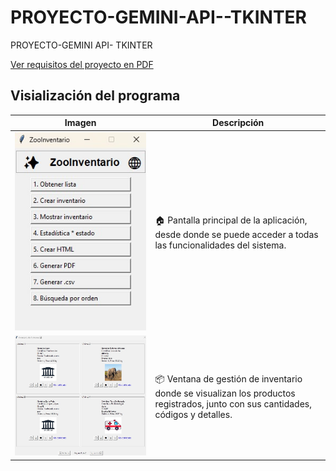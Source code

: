 # PROYECTO-GEMINI-API--TKINTER
PROYECTO-GEMINI API- TKINTER

[Ver requisitos del proyecto en PDF](https://github.com/FrennyMC/PROYECTO-GEMINI-API--TKINTER/blob/fa5fc57e57c21c4d5d90d5ed071fec3bcd6cda16/Proyecto_GeminaiAPI.pdf)

## Visialización del programa 

| Imagen | Descripción |
|--------|-------------|
| ![Logo](https://github.com/FrennyMC/PROYECTO-GEMINI-API--TKINTER/blob/3d0814ea42aee3d0af4b290b3d881dae676c23d6/Recursos_Readme/main.jpg) | 🏠 Pantalla principal de la aplicación, desde donde se puede acceder a todas las funcionalidades del sistema. |
| ![Logo](https://github.com/FrennyMC/PROYECTO-GEMINI-API--TKINTER/blob/3d0814ea42aee3d0af4b290b3d881dae676c23d6/Recursos_Readme/Inventario.jpg) | 📦 Ventana de gestión de inventario donde se visualizan los productos registrados, junto con sus cantidades, códigos y detalles.|
